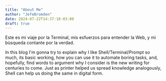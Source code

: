 ```yaml
---
title: "About Me"
author: "JefeBromden"
date: 2024-07-22T14:37:10-03:00
draft: true
---
```


Este es mi viaje por la Terminal, mis esfuerzos para entender la Web, y mi bùsqueda contante por la verdad.

In this blog I'm gonna try to explain why I like Shell/Terminal/Prompt so much, its basic working, how you can use it to automate boring tasks, and, hopefully, find words to argument why I consider is the new writing for centuries to come. Just as printer helped us spread knowledge analogously, Shell can help us doing the same in digital form.
